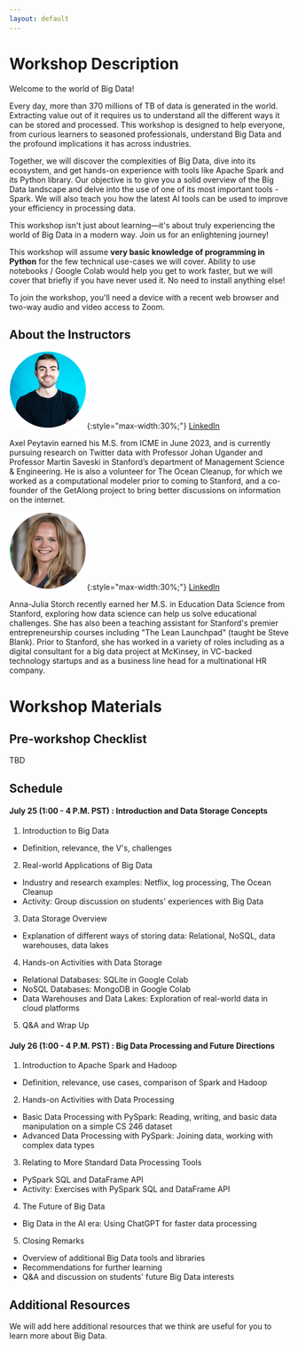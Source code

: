 ```yaml
---
layout: default
---
```


# Workshop Description

Welcome to the world of Big Data!

Every day, more than 370 millions of TB of data is generated in the world. Extracting value out of it requires us to understand all the different ways it can be stored and processed. This workshop is designed to help everyone, from curious learners to seasoned professionals, understand Big Data and the profound implications it has across industries.

Together, we will discover the complexities of Big Data, dive into its ecosystem, and get hands-on experience with tools like Apache Spark and its Python library. Our objective is to give you a solid overview of the Big Data landscape and delve into the use of one of its most important tools - Spark. We will also teach you how the latest AI tools can be used to improve your efficiency in processing data.

This workshop isn't just about learning—it's about truly experiencing the world of Big Data in a modern way. Join us for an enlightening journey!

This workshop will assume **very basic knowledge of programming in Python** for the few technical use-cases we will cover. Ability to use notebooks / Google Colab would help you get to work faster, but we will cover that briefly if you have never used it. No need to install anything else!

To join the workshop, you'll need a device with a recent web browser and two-way audio and video access to Zoom.

## About the Instructors

![Axel](/assets/img/profile_axel.png){:style="max-width:30%;"}
[LinkedIn](https://www.linkedin.com/in/axel-peytavin/)

Axel Peytavin earned his M.S. from ICME in June 2023, and is currently pursuing research on Twitter data with Professor Johan Ugander and Professor Martin Saveski in Stanford’s department of Management Science & Engineering. He is also a volunteer for The Ocean Cleanup, for which we worked as a computational modeler prior to coming to Stanford, and a co-founder of the GetAlong project to bring better discussions on information on the internet.

![Julia](/assets/img/profile_julia.png){:style="max-width:30%;"}
[LinkedIn](https://www.linkedin.com/in/anna-julia-storch-517142144/)

Anna-Julia Storch recently earned her M.S. in Education Data Science from Stanford, exploring how data science can help us solve educational challenges. She has also been a teaching assistant for Stanford's premier entrepreneurship courses including "The Lean Launchpad" (taught be Steve Blank). Prior to Stanford, she has worked in a variety of roles including as a digital consultant for a big data project at McKinsey, in VC-backed technology startups and as a business line head for a multinational HR company.

# Workshop Materials

## Pre-workshop Checklist

TBD

## Schedule

#### July 25 (1:00 - 4 P.M. PST) : Introduction and Data Storage Concepts

1. Introduction to Big Data

- Definition, relevance, the V's, challenges

2. Real-world Applications of Big Data

- Industry and research examples: Netflix, log processing, The Ocean Cleanup
- Activity: Group discussion on students' experiences with Big Data

3. Data Storage Overview

- Explanation of different ways of storing data: Relational, NoSQL, data warehouses, data lakes

4. Hands-on Activities with Data Storage

- Relational Databases: SQLite in Google Colab
- NoSQL Databases: MongoDB in Google Colab
- Data Warehouses and Data Lakes: Exploration of real-world data in cloud platforms

5. Q&A and Wrap Up

#### July 26 (1:00 - 4 P.M. PST) : Big Data Processing and Future Directions

1. Introduction to Apache Spark and Hadoop

- Definition, relevance, use cases, comparison of Spark and Hadoop

2. Hands-on Activities with Data Processing

- Basic Data Processing with PySpark: Reading, writing, and basic data manipulation on a simple CS 246 dataset
- Advanced Data Processing with PySpark: Joining data, working with complex data types

3. Relating to More Standard Data Processing Tools

- PySpark SQL and DataFrame API
- Activity: Exercises with PySpark SQL and DataFrame API

4. The Future of Big Data

- Big Data in the AI era: Using ChatGPT for faster data processing

5. Closing Remarks

- Overview of additional Big Data tools and libraries
- Recommendations for further learning
- Q&A and discussion on students' future Big Data interests

## Additional Resources

We will add here additional resources that we think are useful for you to learn more about Big Data.
